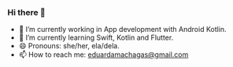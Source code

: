 ### Hi there 👋
- 🔭 I’m currently working in App development with Android Kotlin.
-  🌱 I’m currently learning Swift, Kotlin and Flutter.
- 😄 Pronouns: she/her, ela/dela.
- 📫 How to reach me: eduardamachagas@gmail.com
